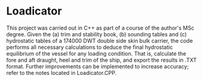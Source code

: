 # Loadicator
This project was carried out in C++ as part of a course of the author's MSc degree.
Given the (a) trim and stability book, (b) sounding tables and (c) hydrostatic tables of a 174000 DWT double side skin bulk carrier, the code performs all necessary calculations to deduce the final hydrostatic equilibrium of the vessel for any loading condition.
That is, calculate the fore and aft draught, heel and trim of the ship, and export the results in .TXT format.
Further improvements can be implemented to increase accuracy; refer to the notes located in Loadicator.CPP.
